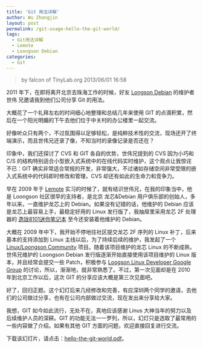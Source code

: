 ```yaml
---
title: 'Git 用法详解'
author: Wu Zhangjin
layout: post
permalink: /git-usage-hello-the-git-world/
tags:
  - Git用法详解
  - Lemote
  - Loongson Debian
categories:
  - Git
---
```


> by falcon of TinyLab.org
> 2013/06/01 16:58

2011 年下，在即将离开北京去珠海工作的时候，好友 [Longson Debian](http://www.bjlx.org.cn/) 的维护者 世伟 兄邀请我到他们公司分享 Git 的用法。

大概花了一个礼拜左右的时间细心地整理和总结几年来使用 GIT 的点滴积累，然后在一个阳光明媚的下午去他们位于中关村的办公楼里一起交流。

好像听众只有两个，不过氛围得以足够轻松，是纯粹技术性的交流，现场还开了终端演示，而且世伟兄还录了像，不知当时的录像记录是否还在？

印象中，我们还探讨了 CVS 和 GIT 各自的优势，世伟兄提到的 CVS 因为小巧和 C/S 的结构特别适合小型嵌入式系统中的在线代码实时维护，这个观点让我惊诧不已：GIT 确实非常适合常规的开发，非常强大，不过诸如存储空间非常受限的嵌入式系统中的代码即时修改和管理，CVS 却还有如此的生命力和竞争力。

早在 2009 年于 [Lemote](http://www.lemote.com/) 实习的时候了，就有结识世伟兄，在我的印象当中，他是 Loongson 社区很早的支持者，是北京 龙芯&Debian 用户俱乐部的创始人，多年以来，一直维护龙芯上的 Debian。如果没有记错的话，他维护的 Debian 应该是龙芯上最容易上手，最稳定好用的 Linux 发行版了，我抽屉里采用龙芯 2F 处理器的 [逸珑8101迷你笔记本](http://www.lemote.com/products/computer/yilong/) 至今还安装着他维护的 Debian。

大概在 2009 年中下，我开始不停地往社区提交龙芯 2F 序列的 Linux 补丁，后来基本的支持添加到 Linux 主线以后，为了持续后续的维护，我发起了一个 [Linux/Loongson Community](/linux-loongson-community) 项目。随着该项目维护的龙芯 Linux 的不断成熟，世伟兄维护的 Loongson Debian 发行版逐渐开始直接使用该项目维护的 Linux 版本，并且经常会提交一些 Patch，积极参与 [Loogson Linux Developer Google Group](http://groups.google.com/group/loongson-dev) 的讨论，所以，渐渐地，就非常熟悉了。不过，第一次见面却是在 2010 年到北京工作以后，这次 GIT 的分享应该大概是第三次见面吧。

好了，回归正题。这个幻灯后来几经修改和完善，有应深圳两个同学的邀请，去他们的公司做过分享，也有在公司内部做过交流，现在发出来分享给大家。

我想，GIT 如今如此流行，无处不在，真地应该感谢 Linus 大神当年的努力以及后续维护人员的深耕。GIT 的功能无法一一罗列，所以，幻灯只是选取了最常用的一些内容做了介绍。如果有其他 GIT 方面的问题，欢迎直接回复进行交流。

下载该幻灯片，请点击：[hello-the-git-world.pdf](/wp-content/uploads/2013/05/hello-the-git-world.pdf)。

